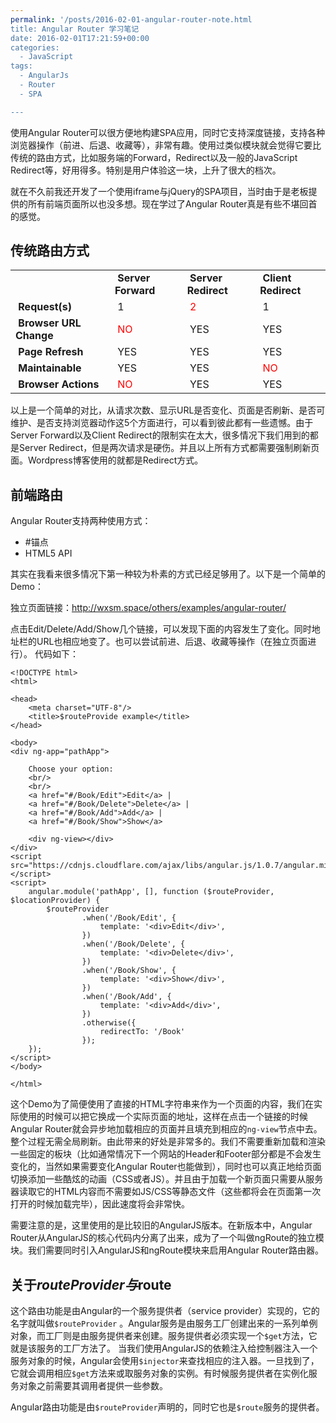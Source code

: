 ```yaml
---
permalink: '/posts/2016-02-01-angular-router-note.html
title: Angular Router 学习笔记
date: 2016-02-01T17:21:59+00:00
categories:
  - JavaScript
tags:
  - AngularJs
  - Router
  - SPA

---
```




使用Angular Router可以很方便地构建SPA应用，同时它支持深度链接，支持各种浏览器操作（前进、后退、收藏等），非常有趣。使用过类似模块就会觉得它要比传统的路由方式，比如服务端的Forward，Redirect以及一般的JavaScript Redirect等，好用得多。特别是用户体验这一块，上升了很大的档次。

就在不久前我还开发了一个使用iframe与jQuery的SPA项目，当时由于是老板提供的所有前端页面所以也没多想。现在学过了Angular Router真是有些不堪回首的感觉。

<!--more-->

## 传统路由方式

<div class="table-responsive">
  <table class="table table-bordered table-hover">
    <tr>
      <td>
      </td>
      <td>
         <strong>Server Forward</strong>
      </td>
      <td>
         <strong>Server Redirect</strong>
      </td>
      <td>
         <strong>Client Redirect</strong>
      </td>
    </tr>
    <tr>
      <td>
         <strong>Request(s) </strong>
      </td>
      <td>
         1
      </td>
      <td>
         <span style="color: #ff0000;">2</span>
      </td>
      <td>
         1
      </td>
    </tr>
    <tr>
      <td>
         <strong>Browser URL Change</strong>
      </td>
      <td>
         <span style="color: #ff0000;">NO</span>
      </td>
      <td>
         YES
      </td>
      <td>
         YES
      </td>
    </tr>
    <tr>
      <td>
         <strong>Page Refresh </strong>
      </td>
      <td>
         YES
      </td>
      <td>
         YES
      </td>
      <td>
         YES
      </td>
    </tr>
    <tr>
      <td>
         <strong>Maintainable</strong>
      </td>
      <td>
         YES
      </td>
      <td>
         YES
      </td>
      <td>
         <span style="color: #ff0000;">NO</span>
      </td>
    </tr>
    <tr>
      <td>
         <strong>Browser Actions</strong>
      </td>
      <td>
         <span style="color: #ff0000;">NO</span>
      </td>
      <td>
         YES
      </td>
      <td>
         YES
      </td>
    </tr>
  </table>
</div>

以上是一个简单的对比，从请求次数、显示URL是否变化、页面是否刷新、是否可维护、是否支持浏览器动作这5个方面进行，可以看到彼此都有一些遗憾。由于Server Forward以及Client Redirect的限制实在太大，很多情况下我们用到的都是Server Redirect，但是两次请求是硬伤。并且以上所有方式都需要强制刷新页面。Wordpress博客使用的就都是Redirect方式。

## 前端路由

Angular Router支持两种使用方式：

  * #锚点
  * HTML5 API

其实在我看来很多情况下第一种较为朴素的方式已经足够用了。以下是一个简单的Demo：



独立页面链接：<a href="http://wxsm.space/others/examples/angular-router/" target="_blank">http://wxsm.space/others/examples/angular-router/</a>

点击Edit/Delete/Add/Show几个链接，可以发现下面的内容发生了变化。同时地址栏的URL也相应地变了。也可以尝试前进、后退、收藏等操作（在独立页面进行）。 代码如下：

```
<!DOCTYPE html>
<html>

<head>
    <meta charset="UTF-8"/>
    <title>$routeProvide example</title>
</head>

<body>
<div ng-app="pathApp">

    Choose your option:
    <br/>
    <br/>
    <a href="#/Book/Edit">Edit</a> |
    <a href="#/Book/Delete">Delete</a> |
    <a href="#/Book/Add">Add</a> |
    <a href="#/Book/Show">Show</a>

    <div ng-view></div>
</div>
<script src="https://cdnjs.cloudflare.com/ajax/libs/angular.js/1.0.7/angular.min.js"></script>
<script>
    angular.module('pathApp', [], function ($routeProvider, $locationProvider) {
        $routeProvider
                .when('/Book/Edit', {
                    template: '<div>Edit</div>',
                })
                .when('/Book/Delete', {
                    template: '<div>Delete</div>',
                })
                .when('/Book/Show', {
                    template: '<div>Show</div>',
                })
                .when('/Book/Add', {
                    template: '<div>Add</div>',
                })
                .otherwise({
                    redirectTo: '/Book'
                });
    });
</script>
</body>

</html>
```

这个Demo为了简便使用了直接的HTML字符串来作为一个页面的内容，我们在实际使用的时候可以把它换成一个实际页面的地址，这样在点击一个链接的时候Angular Router就会异步地加载相应的页面并且填充到相应的`ng-view`节点中去。整个过程无需全局刷新。由此带来的好处是非常多的。我们不需要重新加载和渲染一些固定的板块（比如通常情况下一个网站的Header和Footer部分都是不会发生变化的，当然如果需要变化Angular Router也能做到），同时也可以真正地给页面切换添加一些酷炫的动画（CSS或者JS）。并且由于加载一个新页面只需要从服务器读取它的HTML内容而不需要如JS/CSS等静态文件（这些都将会在页面第一次打开的时候加载完毕），因此速度将会非常快。

需要注意的是，这里使用的是比较旧的AngularJS版本。在新版本中，Angular Router从AngularJS的核心代码内分离了出来，成为了一个叫做ngRoute的独立模块。我们需要同时引入AngularJS和ngRoute模块来启用Angular Router路由器。

## 关于$routeProvider与$route

这个路由功能是由Angular的一个服务提供者（service provider）实现的，它的名字就叫做`$routeProvider` 。Angular服务是由服务工厂创建出来的一系列单例对象，而工厂则是由服务提供者来创建。服务提供者必须实现一个`$get`方法，它就是该服务的工厂方法了。 当我们使用AngularJS的依赖注入给控制器注入一个服务对象的时候，Angular会使用`$injector`来查找相应的注入器。一旦找到了，它就会调用相应`$get`方法来或取服务对象的实例。有时候服务提供者在实例化服务对象之前需要其调用者提供一些参数。

Angular路由功能是由`$routeProvider`声明的，同时它也是`$route`服务的提供者。
